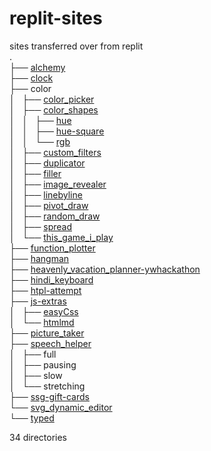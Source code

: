 # replit-sites
sites transferred over from replit  
.  
├── [alchemy](https://shibby360.github.io/replit-sites/alchemy)  
├── [clock](https://shibby360.github.io/replit-sites/clock)  
├── color  
│   ├── [color_picker](https://shibby360.github.io/replit-sites/color/color_picker)  
│   ├── [color_shapes](https://shibby360.github.io/replit-sites/color/color_shapes)  
│   │   ├── [hue](https://shibby360.github.io/replit-sites/color/color_shapes/hue)  
│   │   ├── [hue-square](https://shibby360.github.io/replit-sites/color/color_shapes/hue-square)  
│   │   └── [rgb](https://shibby360.github.io/replit-sites/color/color_shapes/rgb)  
│   ├── [custom_filters](https://shibby360.github.io/replit-sites/color/custom_filters)  
│   ├── [duplicator](https://shibby360.github.io/replit-sites/color/duplicator)  
│   ├── [filler](https://shibby360.github.io/replit-sites/color/filler)  
│   ├── [image_revealer](https://shibby360.github.io/replit-sites/color/image_revealer)  
│   ├── [linebyline](https://shibby360.github.io/replit-sites/color/linebyline)  
│   ├── [pivot_draw](https://shibby360.github.io/replit-sites/color/pivot_draw)  
│   ├── [random_draw](https://shibby360.github.io/replit-sites/color/random_draw)  
│   ├── [spread](https://shibby360.github.io/replit-sites/color/spread)  
│   └── [this_game_i_play](https://shibby360.github.io/replit-sites/color/this_game_i_play)  
├── [function_plotter](https://shibby360.github.io/replit-sites/function_plotter)  
├── [hangman](https://shibby360.github.io/replit-sites/hangman)  
├── [heavenly_vacation_planner-ywhackathon](https://shibby360.github.io/replit-sites/heavenly_vacation_planner-ywhackathon)  
├── [hindi_keyboard](https://shibby360.github.io/replit-sites/hindi_keyboard)  
├── [htpl-attempt](https://shibby360.github.io/replit-sites/htpl-attempt)  
├── [js-extras](https://shibby360.github.io/replit-sites/js-extras)  
│   ├── [easyCss](https://shibby360.github.io/replit-sites/js-extras/easyCss)  
│   └── [htmlmd](https://shibby360.github.io/replit-sites/js-extras/htmlmd)  
├── [picture_taker](https://shibby360.github.io/replit-sites/picture_taker)  
├── [speech_helper](https://shibby360.github.io/replit-sites/speech_helper)  
│   ├── full  
│   ├── pausing  
│   ├── slow  
│   └── stretching  
├── [ssg-gift-cards](https://shibby360.github.io/replit-sites/ssg-gift-cards)  
└── [svg_dynamic_editor](https://shibby360.github.io/replit-sites/svg_dynamic_editor)  
└── [typed](https://shibby360.github.io/replit-sites/svg_dynamic_editor/typed)  
  
34 directories  

